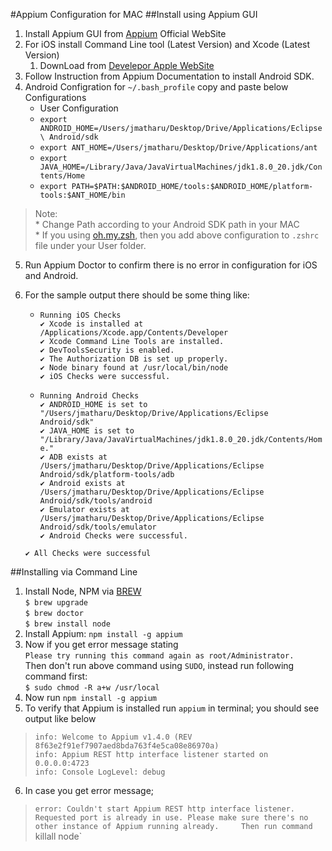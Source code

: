 #Appium Configuration for MAC
##Install using Appium GUI
1. Install Appium GUI from [Appium](http://appium.io) Official WebSite 
2. For iOS install Command Line tool (Latest Version) and Xcode (Latest Version)
    1. DownLoad from [Develepor Apple WebSite](https://developer.apple.com)
3. Follow Instruction from Appium Documentation to install Android SDK. 
4. Android Configration for `~/.bash_profile` copy and paste below Configurations
    * User Configuration
    * `export ANDROID_HOME=/Users/jmatharu/Desktop/Drive/Applications/Eclipse\ Android/sdk`
    * `export ANT_HOME=/Users/jmatharu/Desktop/Drive/Applications/ant`
    * `export JAVA_HOME=/Library/Java/JavaVirtualMachines/jdk1.8.0_20.jdk/Contents/Home`
    * `export PATH=$PATH:$ANDROID_HOME/tools:$ANDROID_HOME/platform-tools:$ANT_HOME/bin`
> Note:   
        * Change Path according to your Android SDK path in your MAC    
        * If you using [oh.my.zsh](http://ohmyz.sh), then you add above configuration to `.zshrc` file under your User folder. 
5. Run Appium Doctor to confirm there is no error in configuration for iOS and Android.
6. For the sample output there should be some thing like:    
    * `Running iOS Checks`    
    `✔ Xcode is installed at /Applications/Xcode.app/Contents/Developer`    
    `✔ Xcode Command Line Tools are installed.`    
    `✔ DevToolsSecurity is enabled.`    
    `✔ The Authorization DB is set up properly.`    
    `✔ Node binary found at /usr/local/bin/node`    
    `✔ iOS Checks were successful.`      
   
    * `Running Android Checks`    
    `✔ ANDROID_HOME is set to "/Users/jmatharu/Desktop/Drive/Applications/Eclipse Android/sdk"`    
    `✔ JAVA_HOME is set to "/Library/Java/JavaVirtualMachines/jdk1.8.0_20.jdk/Contents/Home."`    
    `✔ ADB exists at /Users/jmatharu/Desktop/Drive/Applications/Eclipse Android/sdk/platform-tools/adb`    
    `✔ Android exists at /Users/jmatharu/Desktop/Drive/Applications/Eclipse Android/sdk/tools/android`    
    `✔ Emulator exists at /Users/jmatharu/Desktop/Drive/Applications/Eclipse Android/sdk/tools/emulator`    
    `✔ Android Checks were successful.`      

    `✔ All Checks were successful`    

##Installing via Command Line
1. Install Node, NPM via [BREW](http://brew.sh)  
`$ brew upgrade`   
`$ brew doctor`   
`$ brew install node`  
2. Install Appium: `npm install -g appium`
3. Now if you get error message stating   
`Please try running this command again as root/Administrator.`    
Then don't run above command using `SUDO`, instead run following command first:   
`$ sudo chmod -R a+w /usr/local`
4. Now run `npm install -g appium`
5. To verify that Appium is installed run `appium` in terminal; you should see output like below   
> `info: Welcome to Appium v1.4.0 (REV 8f63e2f91ef7907aed8bda763f4e5ca08e86970a)`    
> `info: Appium REST http interface listener started on 0.0.0.0:4723`    
> `info: Console LogLevel: debug`    
6. In case you get error message;    
> `error: Couldn't start Appium REST http interface listener. Requested port is already in use. Please make sure there's no other instance of Appium running already.    
Then run command `killall node`






